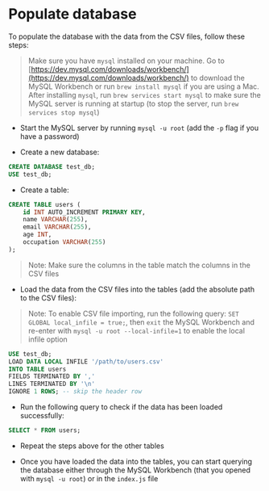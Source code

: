 # Populate database

To populate the database with the data from the CSV files, follow these steps:

> Make sure you have `mysql` installed on your machine. Go to [https://dev.mysql.com/downloads/workbench/](https://dev.mysql.com/downloads/workbench/) to download the MySQL Workbench or run `brew install mysql` if you are using a Mac.
> After installing `mysql`, run `brew services start mysql` to make sure the MySQL server is running at startup (to stop the server, run `brew services stop mysql`)

- Start the MySQL server by running `mysql -u root` (add the `-p` flag if you have a password)

- Create a new database:

```sql
CREATE DATABASE test_db;
USE test_db;
```

- Create a table:

```sql
CREATE TABLE users (
    id INT AUTO_INCREMENT PRIMARY KEY,
    name VARCHAR(255),
    email VARCHAR(255),
    age INT,
    occupation VARCHAR(255)
);
```

> Note: Make sure the columns in the table match the columns in the CSV files

- Load the data from the CSV files into the tables (add the absolute path to the CSV files):

> Note: To enable CSV file importing, run the following query: `SET GLOBAL local_infile = true;`, then `exit` the MySQL Workbench and re-enter with `mysql -u root --local-infile=1` to enable the local infile option

```sql
USE test_db;
LOAD DATA LOCAL INFILE '/path/to/users.csv'
INTO TABLE users
FIELDS TERMINATED BY ','
LINES TERMINATED BY '\n'
IGNORE 1 ROWS; -- skip the header row
```

- Run the following query to check if the data has been loaded successfully:

```sql
SELECT * FROM users;
```

- Repeat the steps above for the other tables

- Once you have loaded the data into the tables, you can start querying the database either through the MySQL Workbench (that you opened with `mysql -u root`) or in the `index.js` file
